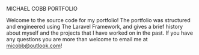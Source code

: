 MICHAEL COBB PORTFOLIO

Welcome to the source code for my portfolio! The portfolio was structured and engineered using The Laravel Framework, and gives a brief history about myself and the projects that I have worked on in the past. If you have any questions you are more than welcome to email  me at micobb@outlook.com!
